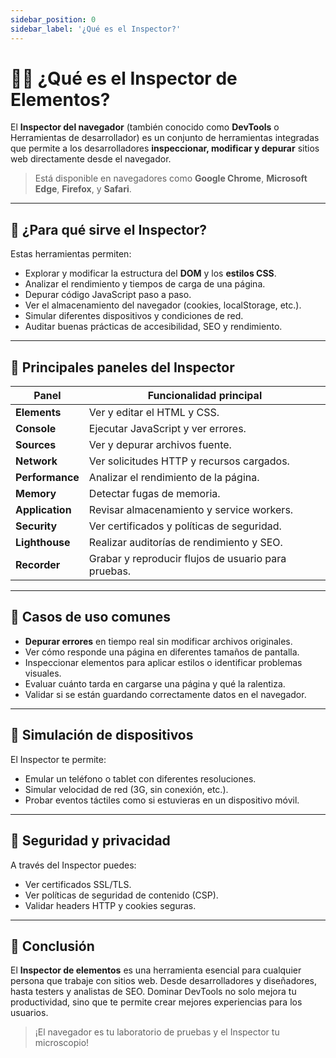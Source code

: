 ```yaml
---
sidebar_position: 0
sidebar_label: '¿Qué es el Inspector?'
---
```


# 🕵️‍♀️ ¿Qué es el Inspector de Elementos?

El **Inspector del navegador** (también conocido como **DevTools** o Herramientas de desarrollador) es un conjunto de herramientas integradas que permite a los desarrolladores **inspeccionar, modificar y depurar** sitios web directamente desde el navegador.

> Está disponible en navegadores como **Google Chrome**, **Microsoft Edge**, **Firefox**, y **Safari**.

---

## 🎯 ¿Para qué sirve el Inspector?

Estas herramientas permiten:

- Explorar y modificar la estructura del **DOM** y los **estilos CSS**.
- Analizar el rendimiento y tiempos de carga de una página.
- Depurar código JavaScript paso a paso.
- Ver el almacenamiento del navegador (cookies, localStorage, etc.).
- Simular diferentes dispositivos y condiciones de red.
- Auditar buenas prácticas de accesibilidad, SEO y rendimiento.

---

## 🔧 Principales paneles del Inspector

| Panel             | Funcionalidad principal |
|------------------|--------------------------|
| **Elements**      | Ver y editar el HTML y CSS. |
| **Console**       | Ejecutar JavaScript y ver errores. |
| **Sources**       | Ver y depurar archivos fuente. |
| **Network**       | Ver solicitudes HTTP y recursos cargados. |
| **Performance**   | Analizar el rendimiento de la página. |
| **Memory**        | Detectar fugas de memoria. |
| **Application**   | Revisar almacenamiento y service workers. |
| **Security**      | Ver certificados y políticas de seguridad. |
| **Lighthouse**    | Realizar auditorías de rendimiento y SEO. |
| **Recorder**      | Grabar y reproducir flujos de usuario para pruebas. |

---

## 🧪 Casos de uso comunes

- **Depurar errores** en tiempo real sin modificar archivos originales.
- Ver cómo responde una página en diferentes tamaños de pantalla.
- Inspeccionar elementos para aplicar estilos o identificar problemas visuales.
- Evaluar cuánto tarda en cargarse una página y qué la ralentiza.
- Validar si se están guardando correctamente datos en el navegador.

---

## 📱 Simulación de dispositivos

El Inspector te permite:
- Emular un teléfono o tablet con diferentes resoluciones.
- Simular velocidad de red (3G, sin conexión, etc.).
- Probar eventos táctiles como si estuvieras en un dispositivo móvil.

---

## 🔐 Seguridad y privacidad

A través del Inspector puedes:
- Ver certificados SSL/TLS.
- Ver políticas de seguridad de contenido (CSP).
- Validar headers HTTP y cookies seguras.

---

## 🧠 Conclusión

El **Inspector de elementos** es una herramienta esencial para cualquier persona que trabaje con sitios web. Desde desarrolladores y diseñadores, hasta testers y analistas de SEO. Dominar DevTools no solo mejora tu productividad, sino que te permite crear mejores experiencias para los usuarios.

> ¡El navegador es tu laboratorio de pruebas y el Inspector tu microscopio!

